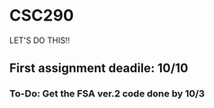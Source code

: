 # CSC290

LET'S DO THIS!!

## First assignment deadile: 10/10
### To-Do: Get the FSA ver.2 code done by 10/3
